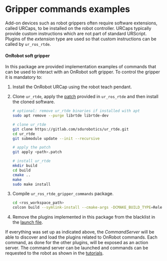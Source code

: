 # Gripper commands examples

Add-on devices such as robot grippers often require software extensions, called URCaps, to be installed on the robot controller. URCaps typically provide custom instructions which are not part of standard URScript. Plugins of the *extension* type are used so that custom instructions can be called by `ur_ros_rtde`.

#### OnRobot soft gripper

In this package are provided implementation examples of commands that can be used to interact with an OnRobot soft gripper. To control the gripper it is mandatory to:

1. Install the OnRobot URCap using the robot teach pendant.
2. Clone `ur_rtde`, apply the [patch](../ur_ros_rtde/config/ur_rtde_7bd8f3481877cc9aeec2cbb2b109326b6bbab282.patch) provided in `ur_ros_rtde` and then install the cloned software.
    ```bash
    # optional: remove ur_rtde binaries if installed with apt
    sudo apt remove --purge librtde librtde-dev

    # clone ur_rtde
    git clone https://gitlab.com/sdurobotics/ur_rtde.git
    cd ur_rtde
    git submodule update --init --recursive

    # apply the patch
    git apply <path>.patch

    # install ur_rtde
    mkdir build
    cd build
    cmake ..
    make 
    sudo make install
    ```
3. Compile `ur_ros_rtde_gripper_commands` package.
    ```bash
    cd <ros_workspace_path>
    colcon build --symlink-install --cmake-args -DCMAKE_BUILD_TYPE=Release --packages-up-to ur_ros_rtde_gripper_commands
    ```

4. Remove the plugins implemented in this package from the blacklist in the [launch file](../ur_ros_rtde/launch/command_server.launch.py). 

If everything was set up as indicated above, the *CommandServer* will be able to discover and load the plugins related to OnRobot commands. Each command, as done for the other plugins, will be exposed as an action server. The command server can be launched and commands can be requested to the robot as shown in the [tutorials](../ur_ros_rtde_tutorials/).